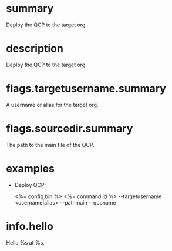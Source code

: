 # summary

Deploy the QCP to the target org.

# description

Deploy the QCP to the target org.

# flags.targetusername.summary

A username or alias for the target org.

# flags.sourcedir.summary

The path to the main file of the QCP.

# examples

- Deploy QCP:

  <%= config.bin %> <%= command.id %> --targetusername <username|alias> --pathmain <path> --qcpname <name>

# info.hello

Hello %s at %s.
